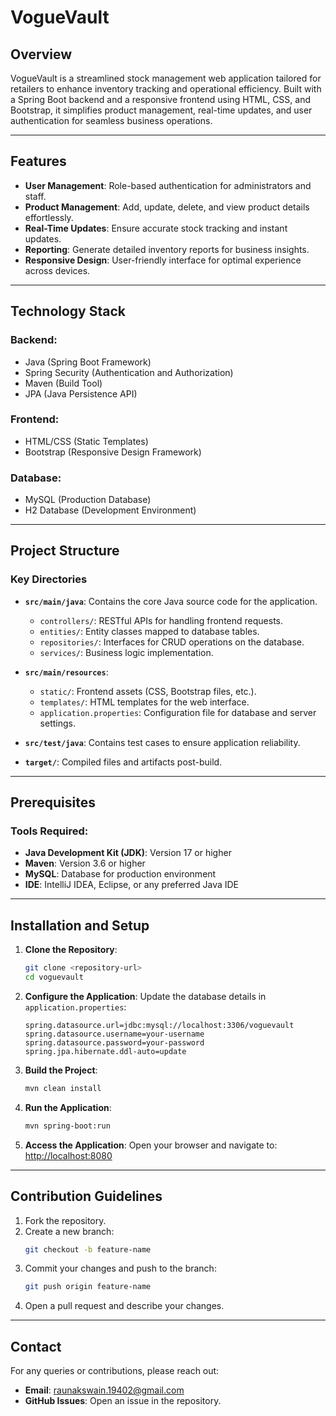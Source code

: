 # VogueVault

## Overview

VogueVault is a streamlined stock management web application tailored for retailers to enhance inventory tracking and operational efficiency. Built with a Spring Boot backend and a responsive frontend using HTML, CSS, and Bootstrap, it simplifies product management, real-time updates, and user authentication for seamless business operations.

---

## Features

- **User Management**: Role-based authentication for administrators and staff.
- **Product Management**: Add, update, delete, and view product details effortlessly.
- **Real-Time Updates**: Ensure accurate stock tracking and instant updates.
- **Reporting**: Generate detailed inventory reports for business insights.
- **Responsive Design**: User-friendly interface for optimal experience across devices.

---

## Technology Stack

### Backend:
- Java (Spring Boot Framework)
- Spring Security (Authentication and Authorization)
- Maven (Build Tool)
- JPA (Java Persistence API)

### Frontend:
- HTML/CSS (Static Templates)
- Bootstrap (Responsive Design Framework)

### Database:
- MySQL (Production Database)
- H2 Database (Development Environment)

---

## Project Structure

### Key Directories

- **`src/main/java`**: Contains the core Java source code for the application.
  - `controllers/`: RESTful APIs for handling frontend requests.
  - `entities/`: Entity classes mapped to database tables.
  - `repositories/`: Interfaces for CRUD operations on the database.
  - `services/`: Business logic implementation.

- **`src/main/resources`**:
  - `static/`: Frontend assets (CSS, Bootstrap files, etc.).
  - `templates/`: HTML templates for the web interface.
  - `application.properties`: Configuration file for database and server settings.

- **`src/test/java`**: Contains test cases to ensure application reliability.
- **`target/`**: Compiled files and artifacts post-build.

---

## Prerequisites

### Tools Required:
- **Java Development Kit (JDK)**: Version 17 or higher
- **Maven**: Version 3.6 or higher
- **MySQL**: Database for production environment
- **IDE**: IntelliJ IDEA, Eclipse, or any preferred Java IDE

---

## Installation and Setup

1. **Clone the Repository**:
   ```bash
   git clone <repository-url>
   cd voguevault
   ```

2. **Configure the Application**:
   Update the database details in `application.properties`:
   ```properties
   spring.datasource.url=jdbc:mysql://localhost:3306/voguevault
   spring.datasource.username=your-username
   spring.datasource.password=your-password
   spring.jpa.hibernate.ddl-auto=update
   ```

3. **Build the Project**:
   ```bash
   mvn clean install
   ```

4. **Run the Application**:
   ```bash
   mvn spring-boot:run
   ```

5. **Access the Application**:
   Open your browser and navigate to:
   [http://localhost:8080](http://localhost:8080)

---

## Contribution Guidelines

1. Fork the repository.
2. Create a new branch:
   ```bash
   git checkout -b feature-name
   ```
3. Commit your changes and push to the branch:
   ```bash
   git push origin feature-name
   ```
4. Open a pull request and describe your changes.

---

## Contact

For any queries or contributions, please reach out:
- **Email**: raunakswain.19402@gmail.com
- **GitHub Issues**: Open an issue in the repository.

